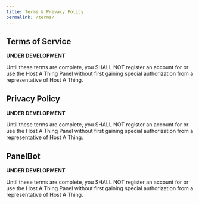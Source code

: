 ```yaml
---
title: Terms & Privacy Policy
permalink: /terms/
---
```


## Terms of Service

**UNDER DEVELOPMENT**

Until these terms are complete, you SHALL NOT register an account for or use the Host A Thing Panel without first gaining special authorization from a representative of Host A Thing. 

## Privacy Policy

**UNDER DEVELOPMENT**

Until these terms are complete, you SHALL NOT register an account for or use the Host A Thing Panel without first gaining special authorization from a representative of Host A Thing. 

## PanelBot

**UNDER DEVELOPMENT**

Until these terms are complete, you SHALL NOT register an account for or use the Host A Thing Panel without first gaining special authorization from a representative of Host A Thing. 
